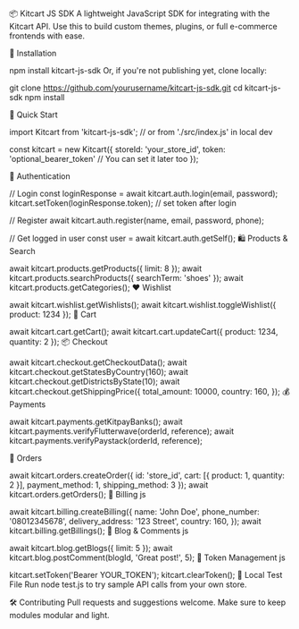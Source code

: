 📦 Kitcart JS SDK
A lightweight JavaScript SDK for integrating with the Kitcart API. Use this to build custom themes, plugins, or full e-commerce frontends with ease.


🔧 Installation

npm install kitcart-js-sdk
Or, if you're not publishing yet, clone locally:


git clone https://github.com/yourusername/kitcart-js-sdk.git
cd kitcart-js-sdk
npm install


🚀 Quick Start

import Kitcart from 'kitcart-js-sdk'; // or from './src/index.js' in local dev

const kitcart = new Kitcart({
  storeId: 'your_store_id',
  token: 'optional_bearer_token' // You can set it later too
});



🔐 Authentication


// Login
const loginResponse = await kitcart.auth.login(email, password);
kitcart.setToken(loginResponse.token); // set token after login


// Register
await kitcart.auth.register(name, email, password, phone);

// Get logged in user
const user = await kitcart.auth.getSelf();
🛍️ Products & Search


await kitcart.products.getProducts({ limit: 8 });
await kitcart.products.searchProducts({ searchTerm: 'shoes' });
await kitcart.products.getCategories();
❤️ Wishlist


await kitcart.wishlist.getWishlists();
await kitcart.wishlist.toggleWishlist({ product: 1234 });
🛒 Cart


await kitcart.cart.getCart();
await kitcart.cart.updateCart({ product: 1234, quantity: 2 });
📦 Checkout


await kitcart.checkout.getCheckoutData();
await kitcart.checkout.getStatesByCountry(160);
await kitcart.checkout.getDistrictsByState(10);
await kitcart.checkout.getShippingPrice({
  total_amount: 10000,
  country: 160,
});
💰 Payments


await kitcart.payments.getKitpayBanks();
await kitcart.payments.verifyFlutterwave(orderId, reference);
await kitcart.payments.verifyPaystack(orderId, reference);


📑 Orders

await kitcart.orders.createOrder({
  id: 'store_id',
  cart: [{ product: 1, quantity: 2 }],
  payment_method: 1,
  shipping_method: 3
});
await kitcart.orders.getOrders();
🧾 Billing
js

await kitcart.billing.createBilling({
  name: 'John Doe',
  phone_number: '08012345678',
  delivery_address: '123 Street',
  country: 160,
});
await kitcart.billing.getBillings();
📝 Blog & Comments
js

await kitcart.blog.getBlogs({ limit: 5 });
await kitcart.blog.postComment(blogId, 'Great post!', 5);
📌 Token Management
js

kitcart.setToken('Bearer YOUR_TOKEN');
kitcart.clearToken();
🧪 Local Test File
Run node test.js to try sample API calls from your own store.

🛠️ Contributing
Pull requests and suggestions welcome. Make sure to keep modules modular and light.

